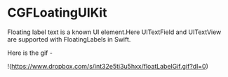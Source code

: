 CGFLoatingUIKit
===============

Floating label text is a known UI element.Here UITextField and UITextView are supported with FloatingLabels in Swift.

Here is the gif - 

!(https://www.dropbox.com/s/int32e5ti3u5hxx/floatLabelGif.gif?dl=0)
